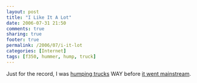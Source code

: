 ```yaml
---
layout: post
title: "I Like It A Lot"
date: 2006-07-31 21:50
comments: true
sharing: true
footer: true
permalink: /2006/07/i-it-lot
categories: [Internet]
tags: [f350, hummer, hump, truck]
---
```

Just for the record, I was <a href="http://www.youtube.com/watch?v=Bi5wr_dYRco">humping trucks</a> WAY before <a href="http://www.ihumpedyourhummer.com">it went mainstream</a>.

